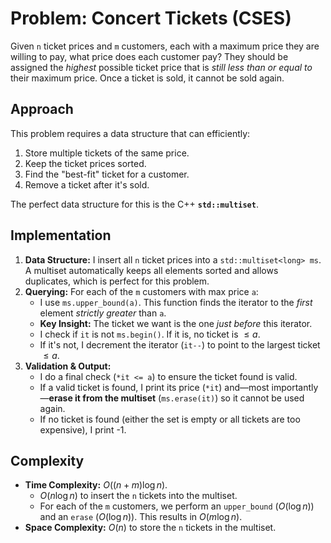 # Problem: Concert Tickets (CSES)

Given `n` ticket prices and `m` customers, each with a maximum price they are willing to pay, what price does each customer pay? They should be assigned the *highest* possible ticket price that is *still less than or equal to* their maximum price. Once a ticket is sold, it cannot be sold again.

## Approach

This problem requires a data structure that can efficiently:
1.  Store multiple tickets of the same price.
2.  Keep the ticket prices sorted.
3.  Find the "best-fit" ticket for a customer.
4.  Remove a ticket after it's sold.

The perfect data structure for this is the C++ **`std::multiset`**.

## Implementation

1.  **Data Structure:** I insert all `n` ticket prices into a `std::multiset<long> ms`. A multiset automatically keeps all elements sorted and allows duplicates, which is perfect for this problem.
2.  **Querying:** For each of the `m` customers with max price `a`:
    * I use `ms.upper_bound(a)`. This function finds the iterator to the *first* element *strictly greater* than `a`.
    * **Key Insight:** The ticket we want is the one *just before* this iterator.
    * I check if `it` is not `ms.begin()`. If it is, no ticket is $\le a$.
    * If it's not, I decrement the iterator (`it--`) to point to the largest ticket $\le a$.
3.  **Validation & Output:**
    * I do a final check (`*it <= a`) to ensure the ticket found is valid.
    * If a valid ticket is found, I print its price (`*it`) and—most importantly—**erase it from the multiset** (`ms.erase(it)`) so it cannot be used again.
    * If no ticket is found (either the set is empty or all tickets are too expensive), I print -1.

## Complexity

* **Time Complexity:** $O((n+m) \log n)$.
    * $O(n \log n)$ to insert the `n` tickets into the multiset.
    * For each of the `m` customers, we perform an `upper_bound` ($O(\log n)$) and an `erase` ($O(\log n)$). This results in $O(m \log n)$.
* **Space Complexity:** $O(n)$ to store the `n` tickets in the multiset.
